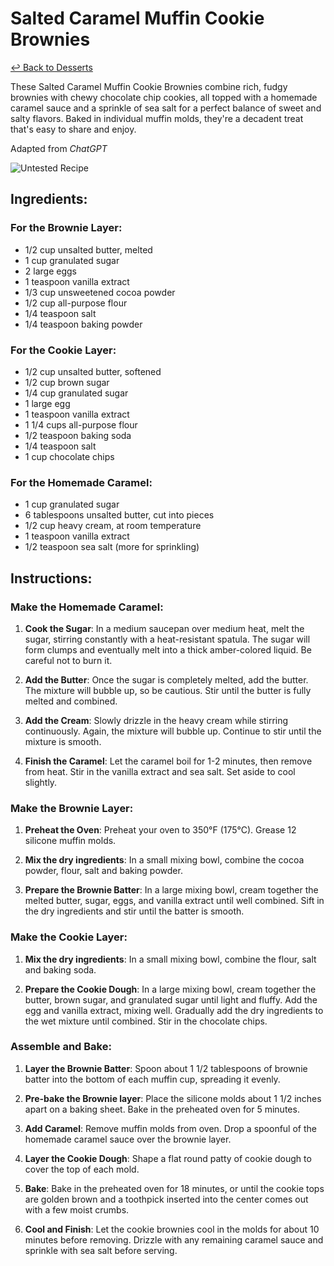 # Salted Caramel Muffin Cookie Brownies

[&larrhk; Back to Desserts](./README.md)

These Salted Caramel Muffin Cookie Brownies combine rich, fudgy brownies with chewy chocolate chip cookies, all topped with a homemade caramel sauce and a sprinkle of sea salt for a perfect balance of sweet and salty flavors. Baked in individual muffin molds, they're a decadent treat that's easy to share and enjoy.

Adapted from _ChatGPT_

![Untested Recipe](https://badgen.net/badge/untested/recipe/AA4A44)

## Ingredients:

### For the Brownie Layer:
- 1/2 cup unsalted butter, melted
- 1 cup granulated sugar
- 2 large eggs
- 1 teaspoon vanilla extract
- 1/3 cup unsweetened cocoa powder
- 1/2 cup all-purpose flour
- 1/4 teaspoon salt
- 1/4 teaspoon baking powder

### For the Cookie Layer:
- 1/2 cup unsalted butter, softened
- 1/2 cup brown sugar
- 1/4 cup granulated sugar
- 1 large egg
- 1 teaspoon vanilla extract
- 1 1/4 cups all-purpose flour
- 1/2 teaspoon baking soda
- 1/4 teaspoon salt
- 1 cup chocolate chips

### For the Homemade Caramel:
- 1 cup granulated sugar
- 6 tablespoons unsalted butter, cut into pieces
- 1/2 cup heavy cream, at room temperature
- 1 teaspoon vanilla extract
- 1/2 teaspoon sea salt (more for sprinkling)

## Instructions:

### Make the Homemade Caramel:
1. **Cook the Sugar**: In a medium saucepan over medium heat, melt the sugar, stirring constantly with a heat-resistant spatula. The sugar will form clumps and eventually melt into a thick amber-colored liquid. Be careful not to burn it.
   
2. **Add the Butter**: Once the sugar is completely melted, add the butter. The mixture will bubble up, so be cautious. Stir until the butter is fully melted and combined.

3. **Add the Cream**: Slowly drizzle in the heavy cream while stirring continuously. Again, the mixture will bubble up. Continue to stir until the mixture is smooth.

4. **Finish the Caramel**: Let the caramel boil for 1-2 minutes, then remove from heat. Stir in the vanilla extract and sea salt. Set aside to cool slightly.

### Make the Brownie Layer:
1. **Preheat the Oven**: Preheat your oven to 350°F (175°C). Grease 12 silicone muffin molds.

2. **Mix the dry ingredients**: In a small mixing bowl, combine the cocoa powder, flour, salt and baking powder.

2. **Prepare the Brownie Batter**: In a large mixing bowl, cream together the melted butter, sugar, eggs, and vanilla extract until well combined. Sift in the dry ingredients and stir until the batter is smooth.

### Make the Cookie Layer:

1. **Mix the dry ingredients**: In a small mixing bowl, combine the flour, salt and baking soda.

2. **Prepare the Cookie Dough**: In a large mixing bowl, cream together the butter, brown sugar, and granulated sugar until light and fluffy. Add the egg and vanilla extract, mixing well. Gradually add the dry ingredients to the wet mixture until combined. Stir in the chocolate chips.

### Assemble and Bake:

1. **Layer the Brownie Batter**: Spoon about 1 1/2 tablespoons of brownie batter into the bottom of each muffin cup, spreading it evenly.

2. **Pre-bake the Brownie layer**: Place the silicone molds about 1 1/2 inches apart on a baking sheet. Bake in the preheated oven for 5 minutes.

3. **Add Caramel**: Remove muffin molds from oven. Drop a spoonful of the homemade caramel sauce over the brownie layer.

4. **Layer the Cookie Dough**: Shape a flat round patty of cookie dough to cover the top of each mold.

5. **Bake**: Bake in the preheated oven for 18 minutes, or until the cookie tops are golden brown and a toothpick inserted into the center comes out with a few moist crumbs.

6. **Cool and Finish**: Let the cookie brownies cool in the molds for about 10 minutes before removing. Drizzle with any remaining caramel sauce and sprinkle with sea salt before serving.